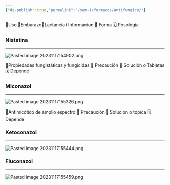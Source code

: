 ```yaml
---
{"dg-publish":true,"permalink":"/sem-1/farmacos/antifungico/"}
---
```


🎯Uso 🤰Embarazo🥛Lactancia ℹ️ Informacion 💊 Forma 🗓️ Posologia
### Nistatina
---
![Pasted image 20231117154902.png](/img/user/Sem-1/Cirugia%20Bucal%20I/Medias/Pasted%20image%2020231117154902.png)

🎯Propiedades fungistáticas y fungicidas
🥛 Precaución
💊 Solución o Tabletas
🗓️ Depende

### Miconazol
---
![Pasted image 20231117155326.png](/img/user/Sem-1/Cirugia%20Bucal%20I/Medias/Pasted%20image%2020231117155326.png)

🎯Antimicótico de amplio espectro
🥛 Precaución
💊 Solución o topica
🗓️ Depende

### Ketoconazol 
---
![Pasted image 20231117155444.png](/img/user/Sem-1/Cirugia%20Bucal%20I/Medias/Pasted%20image%2020231117155444.png)


### Fluconazol
---
![Pasted image 20231117155459.png](/img/user/Sem-1/Cirugia%20Bucal%20I/Medias/Pasted%20image%2020231117155459.png)